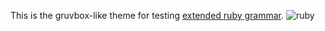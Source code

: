 This is the gruvbox-like theme for testing [extended ruby grammar](https://github.com/graceful-potato/ruby.tmbundle/tree/extended).
![ruby](https://user-images.githubusercontent.com/56965223/71138774-922c6380-221d-11ea-8660-d03a1cacafc8.png)
